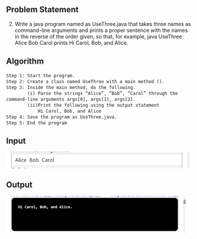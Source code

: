## Problem Statement

2.	Write a java program named as UseThree.java that takes three names as command-line arguments and prints a proper sentence with the names in the reverse of the order given, so that, for example, java UseThree Alice Bob Carol prints Hi Carol, Bob, and Alice.

## Algorithm

    Step 1: Start the program.
	Step 2: Create a class named UseThree with a main method ().
	Step 3: Inside the main method, do the following.
 			(i) Parse the strings “Alice”, “Bob”, “Carol” through the command-line arguments args[0], args[1], args[2].
			(ii)Print the following using the output statement
    			Hi Carol, Bob, and Alice
	Step 4: Save the program as UseThree.java.
	Step 5: End the program


## Input

![Alt text](image-3.png)

## Output

![Alt text](image-2.png)

 

